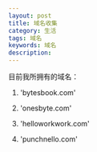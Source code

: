 ```yaml
---
layout: post
title: 域名收集
category: 生活
tags: 域名
keywords: 域名
description: 
---
```


目前我所拥有的域名：

1. 'bytesbook.com'

2. 'onesbyte.com'

3. 'helloworkwork.com'

4. 'punchnello.com'
